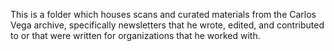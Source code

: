 This is a folder which houses scans and curated materials from the Carlos Vega archive, specifically newsletters that he wrote, edited, and contributed to or that were written for organizations that he worked with.
